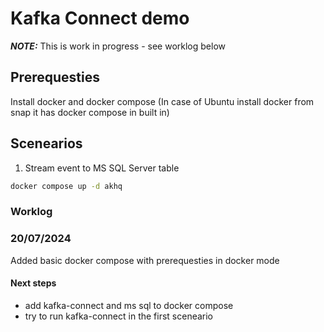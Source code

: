 # Kafka Connect demo

**_NOTE:_** This is work in progress - see worklog below

## Prerequesties

Install docker and docker compose
(In case of Ubuntu install docker from snap it has docker compose in built in)


## Scenearios

1.  Stream event to MS SQL Server table

```bash
docker compose up -d akhq
```


### Worklog

### 20/07/2024 
Added basic docker compose with prerequesties in docker mode

#### Next steps
- add kafka-connect and ms sql to docker compose
- try to run kafka-connect in the first sceneario


